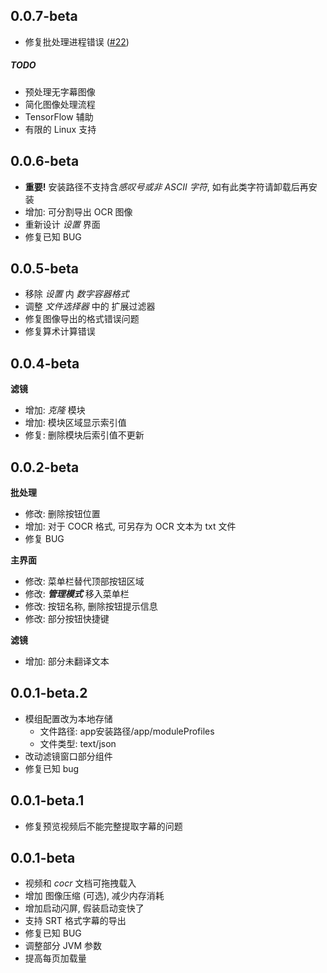 ## 0.0.7-beta
- 修复批处理进程错误 ([#22](https://github.com/sum1re/caption_ocr_tool/issues/22#issuecomment-774851645))

##### TODO
- 预处理无字幕图像
- 简化图像处理流程
- TensorFlow 辅助 
- 有限的 Linux 支持

## 0.0.6-beta
- **重要!** 安装路径不支持含*感叹号或非 ASCII 字符*, 如有此类字符请卸载后再安装
- 增加: 可分割导出 OCR 图像
- 重新设计 *设置* 界面
- 修复已知 BUG

## 0.0.5-beta
- 移除 *设置* 内 *数字容器格式*
- 调整 *文件选择器* 中的 扩展过滤器
- 修复图像导出的格式错误问题
- 修复算术计算错误

## 0.0.4-beta
**滤镜**
- 增加: *克隆* 模块
- 增加: 模块区域显示索引值
- 修复: 删除模块后索引值不更新

## 0.0.2-beta

**批处理**
- 修改: 删除按钮位置
- 增加: 对于 COCR 格式, 可另存为 OCR 文本为 txt 文件
- 修复 BUG

**主界面**
- 修改: 菜单栏替代顶部按钮区域
- 修改: ***管理模式*** 移入菜单栏
- 修改: 按钮名称, 删除按钮提示信息
- 修改: 部分按钮快捷键

**滤镜**

- 增加: 部分未翻译文本

## 0.0.1-beta.2

- 模组配置改为本地存储
  - 文件路径: app安装路径/app/moduleProfiles
  - 文件类型: text/json
- 改动滤镜窗口部分组件
- 修复已知 bug

## 0.0.1-beta.1
- 修复预览视频后不能完整提取字幕的问题

## 0.0.1-beta
- 视频和 *cocr* 文档可拖拽载入
- 增加 图像压缩 (可选), 减少内存消耗
- 增加启动闪屏, 假装启动变快了
- 支持 SRT 格式字幕的导出
- 修复已知 BUG
- 调整部分 JVM 参数
- 提高每页加载量